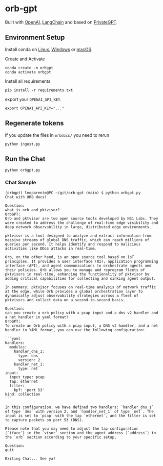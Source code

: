 # orb-gpt

Built with [OpenAI](https://github.com/openai/openai-python), [LangChain](https://github.com/langchain-ai/langchain) and based on [PrivateGPT](https://github.com/imartinez/privateGPT). 
## Environment Setup

Install conda on [Linux](https://docs.conda.io/projects/conda/en/latest/user-guide/install/linux.html), [Windows](https://docs.conda.io/projects/conda/en/latest/user-guide/install/windows.html) or [macOS](https://docs.conda.io/projects/conda/en/latest/user-guide/install/macos.html).

Create and Activate
```shell
conda create -n orbgpt
conda activate orbgpt
```

Install all requirements
```shell
pip install -r requirements.txt
```

export your `OPENAI_API_KEY`.
```shell
export OPENAI_API_KEY="..."
```
## Regenerate tokens

If you update the files in `orbdocs/` you need to rerun
```shell
python ingest.py
```

## Run the Chat
```shell
python orbgpt.py
```


### Chat Sample
````
(orbgpt) leoparente@PC ~/git/orb-gpt (main) $ python orbgpt.py 
Chat with ORB docs!

Question:
what is orb and pktvisor?
OrbGPT:
Orb and pktvisor are two open source tools developed by NS1 Labs. They were created to address the challenge of real-time edge visibility and deep network observability in large, distributed edge environments.

pktvisor is a tool designed to analyze and extract information from massive streams of global DNS traffic, which can reach millions of queries per second. It helps identify and respond to malicious activities like DDoS attacks in real-time.

Orb, on the other hand, is an open source tool based on IoT principles. It provides a user interface (UI), application programming interface (API), and agent communications to orchestrate agents and their policies. Orb allows you to manage and reprogram fleets of pktvisors in real-time, enhancing the functionality of pktvisor by adding critical capabilities for collecting and sinking agent output.

In summary, pktvisor focuses on real-time analysis of network traffic at the edge, while Orb provides a global orchestration layer to dynamically adjust observability strategies across a fleet of pktvisors and collect data on a second-to-second basis.

Question:
can you create a orb policy with a pcap input and a dns v2 handler and a net handler in yaml format? 
OrbGPT:
To create an Orb policy with a pcap input, a DNS v2 handler, and a net handler in YAML format, you can use the following configuration:

```yaml
handlers:
  modules:
    handler_dns_1:
      type: dns
      version: 2
    handler_net_1:
      type: net
input:
  input_type: pcap
  tap: ethernet
  filter:
    bpf: 'port 53'
kind: collection
```

In this configuration, we have defined two handlers: `handler_dns_1` of type `dns` with version 2, and `handler_net_1` of type `net`. The input is set to `pcap` with the tap `ethernet`, and the filter is set to capture packets on port 53 (DNS).

Please note that you may need to adjust the tap configuration (`iface`) in the `visor` section and the agent address (`address`) in the `orb` section according to your specific setup.

Question:
quit

Exiting Chat... See ya!
````